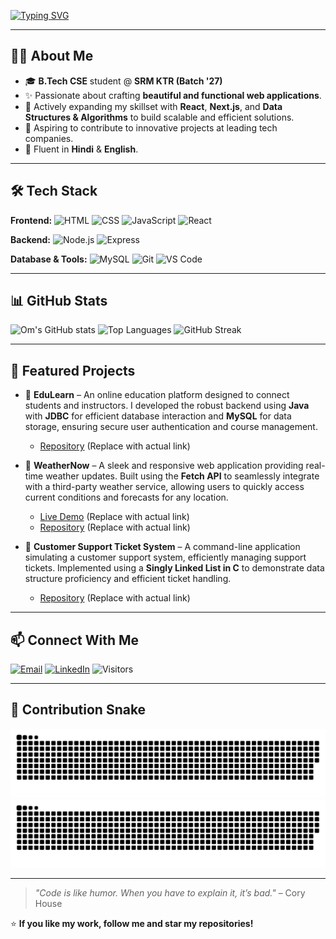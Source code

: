 [![Typing SVG](https://readme-typing-svg.herokuapp.com?font=Fira+Code&size=25&pause=1000&color=F75C7E&width=600&lines=Hey+there!+I'm+Om+Dwivedi+👋;Aspiring+Full+Stack+Web+Developer+💻;Always+learning+new+things+📚)](https://git.io/typing-svg)

---

## 👨‍💻 About Me
- 🎓 **B.Tech CSE** student @ **SRM KTR (Batch '27)**
- ✨ Passionate about crafting **beautiful and functional web applications**.
- 🌱 Actively expanding my skillset with **React**, **Next.js**, and **Data Structures & Algorithms** to build scalable and efficient solutions.
- 🚀 Aspiring to contribute to innovative projects at leading tech companies.
- 💬 Fluent in **Hindi** & **English**.

---

## 🛠 Tech Stack

**Frontend:**
![HTML](https://img.shields.io/badge/HTML5-E34F26?logo=html5&logoColor=white)
![CSS](https://img.shields.io/badge/CSS3-1572B6?logo=css3&logoColor=white)
![JavaScript](https://img.shields.io/badge/JavaScript-F7DF1E?logo=javascript&logoColor=black)
![React](https://img.shields.io/badge/React-61DAFB?logo=react&logoColor=black)

**Backend:**
![Node.js](https://img.shields.io/badge/Node.js-339933?logo=node.js&logoColor=white)
![Express](https://img.shields.io/badge/Express.js-000000?logo=express&logoColor=white)

**Database & Tools:**
![MySQL](https://img.shields.io/badge/MySQL-4479A1?logo=mysql&logoColor=white)
![Git](https://img.shields.io/badge/Git-F05032?logo=git&logoColor=white)
![VS Code](https://img.shields.io/badge/VS%20Code-007ACC?logo=visualstudiocode&logoColor=white)

---

## 📊 GitHub Stats
![Om's GitHub stats](https://github-readme-stats.vercel.app/api?username=OxMxDev&show_icons=true&theme=radical)
![Top Languages](https://github-readme-stats.vercel.app/api/top-langs/?username=OxMxDev&layout=compact&theme=radical)
![GitHub Streak](https://streak-stats.demolab.com?user=OxMxDev&theme=radical&hide_border=true)

---

## 🚀 Featured Projects
* 🎯 **EduLearn** – An online education platform designed to connect students and instructors. I developed the robust backend using **Java** with **JDBC** for efficient database interaction and **MySQL** for data storage, ensuring secure user authentication and course management.
    * [Repository](https://github.com/OxMxDev/EduLearn) (Replace with actual link)

* 🎯 **WeatherNow** – A sleek and responsive web application providing real-time weather updates. Built using the **Fetch API** to seamlessly integrate with a third-party weather service, allowing users to quickly access current conditions and forecasts for any location.
    * [Live Demo](https://your-weathernow-demo.netlify.app) (Replace with actual link)
    * [Repository](https://github.com/OxMxDev/WeatherNow) (Replace with actual link)

* 🎯 **Customer Support Ticket System** – A command-line application simulating a customer support system, efficiently managing support tickets. Implemented using a **Singly Linked List in C** to demonstrate data structure proficiency and efficient ticket handling.
    * [Repository](https://github.com/OxMxDev/CustomerSupportTicketSystem) (Replace with actual link)

---

## 📫 Connect With Me
[![Email](https://img.shields.io/badge/Email-omdwivedi234@gmail.com-red?logo=gmail&logoColor=white)](mailto:omdwivedi234@gmail.com)
[![LinkedIn](https://img.shields.io/badge/LinkedIn-Om_Dwivedi-blue?logo=linkedin)](https://linkedin.com/in/om-dwivedi129)
![Visitors](https://komarev.com/ghpvc/?username=OxMxDev&color=brightgreen)

---

## 🐍 Contribution Snake

![Snake animation — light](https://raw.githubusercontent.com/OxMxDev/OxMxDev/output/github-snake.svg#gh-light-mode-only)
![Snake animation — dark](https://raw.githubusercontent.com/OxMxDev/OxMxDev/output/github-snake-dark.svg#gh-dark-mode-only)

---

> _"Code is like humor. When you have to explain it, it’s bad."_ – Cory House

⭐ **If you like my work, follow me and star my repositories!**


